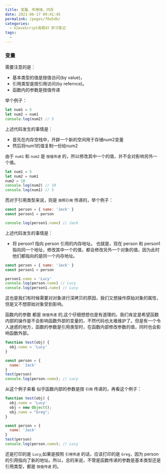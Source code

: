 ```yaml
---
title: 变量、作用域、内存
date: 2021-06-17 09:41:45
permalink: /pages/70a5db/
categories:
  - 《JavaScript高程4》学习笔记
tags:
  - 
---
```

### 变量
需要注意的是：
- 基本类型的值是按值访问(by value)，
- 引用类型是按引用访问(by refernce)。 
- 函数内的参数是按值传递

举个例子：

```js
let num1 = 5
let num2 = num1
console.log(num2) // 5
```
上述代码发生的事情是：
- 首先在内存空栈中，开辟一个新的空间用于存储num2变量
- 然后将num1的值复制一份给num2

由于 `num1` 和 `num2` 是 `按值传递` 的，所以修改其中一个的值，并不会对影响另外一个值。

```js
let num1 = 5
let num2 = num1
num2 = 10
console.log(num2) // 10
console.log(num1) // 5
```
而对于引用类型来说，则是 `按照引用` 传递的，举个例子：

```js
const person = { name: 'Jack' }
const person1 = person

console.log(person1.name) // Jack
```
上述代码发生的事情是：
- 将 person1 指向 person 引用的内存地址。
也就是，现在 person 和 person1 指向同一个地址，修改其中一个的值，都会修改另外一个对象的值，因为此时他们都指向的是同一个内存地址。

```js
const person = { name: 'Jack' }
const person1 = person

person1.name = 'Lucy'
console.log(person.name) // Lucy
console.log(person1.name) // Lucy
```
这也是我们有时候需要对对象进行深拷贝的原因，我们又想操作原始对象的属性，但是又不想原始对象受到影响。

函数内的参数 都是 `按值传递` 的,这个仔细想想也是有道理的。我们肯定是希望函数内部的操作是不会影响函数外部的变量的，不然代码也太难维护了。但是有一个令人迷惑的地方，函数的参数是引用类型时，在函数内部修改参数的值，同时也会影响函数外部。
```js
function test(obj) {
  obj.name = 'Lucy'
}

const person = {
  name: 'Jack'
}
test(person)
console.log(person.name); // Lucy
```
从这个例子来看 似乎函数内部的参数是按 `引用` 传递的，再看这个例子：
```js
function test(obj) {
  obj.name = 'Lucy'
  obj = new Object();
  obj.name = "Greg";
}

const person = {
  name: 'Jack'
}
test(person)
console.log(person.name); // Lucy
```
还是打印的是 `Lucy`,如果是按照 `引用传递` 的话，应该打印的是 `Greg`，因为 person 的引用指向了新的地址。所以，总的来说，不管是函数传递的参数是基本类型还是引用类型，都是 `按值传递` 的。
